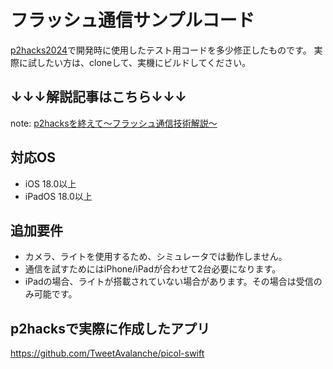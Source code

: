 # フラッシュ通信サンプルコード

[p2hacks2024](https://p2hacks2024.github.io/)で開発時に使用したテスト用コードを多少修正したものです。
実際に試したい方は、cloneして、実機にビルドしてください。

## ↓↓↓解説記事はこちら↓↓↓
note: [p2hacksを終えて〜フラッシュ通信技術解説〜](https://note.com/masakichi41/n/n97edcfcb6f50)

## 対応OS
- iOS 18.0以上
- iPadOS 18.0以上

## 追加要件
- カメラ、ライトを使用するため、シミュレータでは動作しません。
- 通信を試すためにはiPhone/iPadが合わせて2台必要になります。
- iPadの場合、ライトが搭載されていない場合があります。その場合は受信のみ可能です。

## p2hacksで実際に作成したアプリ
https://github.com/TweetAvalanche/picol-swift
